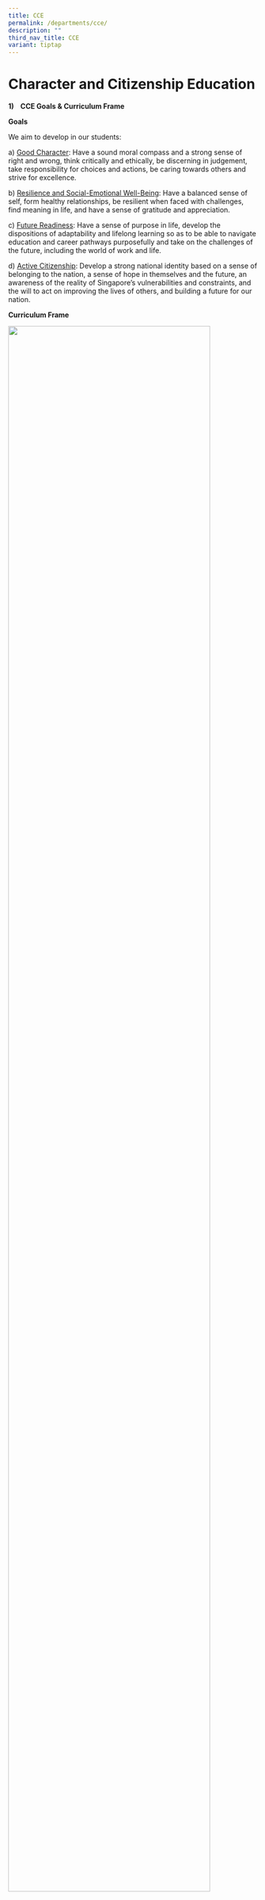 ```yaml
---
title: CCE
permalink: /departments/cce/
description: ""
third_nav_title: CCE
variant: tiptap
---
```

<h1>Character and Citizenship Education</h1>
<p><strong>1)&nbsp;&nbsp; &nbsp;CCE Goals &amp; Curriculum Frame</strong>
</p>
<p><strong>Goals</strong>
</p>
<p>We aim to develop in our students:</p>
<p>a) <u>Good Character</u>: Have a sound moral compass and a strong sense
of right and wrong, think critically and ethically, be discerning in judgement,
take responsibility for choices and actions, be caring towards others and
strive for excellence.</p>
<p>b) <u>Resilience and Social-Emotional Well-Being</u>: Have a balanced sense
of self, form healthy relationships, be resilient when faced with challenges,
find meaning in life, and have a sense of gratitude and appreciation.</p>
<p>c) <u>Future Readiness</u>: Have a sense of purpose in life, develop the
dispositions of adaptability and lifelong learning so as to be able to
navigate education and career pathways purposefully and take on the challenges
of the future, including the world of work and life.</p>
<p>d) <u>Active Citizenship</u>: Develop a strong national identity based
on a sense of belonging to the nation, a sense of hope in themselves and
the future, an awareness of the reality of Singapore’s vulnerabilities
and constraints, and the will to act on improving the lives of others,
and building a future for our nation.</p>
<p><strong>Curriculum Frame</strong>
</p>
<div class="isomer-image-wrapper">
<img style="width: 90%;" height="auto" width="100%" alt="" src="/images/Departments/CCE/Curriculum_Frame.jpg">
</div>
<p><strong>2)&nbsp;&nbsp; &nbsp;Desired Behaviour of a CPS student</strong> 
<br>At the end of six years, every CPS student shall be a RICHER student:</p>
<div class="isomer-image-wrapper">
<img style="width: 100%" height="auto" width="100%" alt="" src="/images/Departments/CCE/RICHER.jpg">
</div>
<p><strong>3)&nbsp;&nbsp; &nbsp;CCE in the Classroom:</strong>
</p>
<div class="isomer-image-wrapper">
<img style="width: 100%" height="auto" width="100%" alt="" src="/images/Departments/CCE/CCE_in_classroom.jpg">
</div>
<p>CCE lessons in school comprise CCE (Form Teacher Guidance Period), or
CCE (FTGP), CCE (Mother Tongue Language), or CCE (MTL), and Programme for
Active Learning (PAL) at lower primary.</p>
<p>The Social Studies (SS) curriculum complements the CCE curriculum in nurturing
citizenship dispositions. During SS lessons, students learn and understand
what it means to be a citizen of a country and the world.</p>
<p><strong>4)</strong>&nbsp; &nbsp;&nbsp;<strong>Our CCE Programmes:</strong>
</p>
<ol data-tight="true" class="tight">
<li>
<p><strong>CCE Ambassadors</strong> are selected in each Primary 1 to Primary
6 class. They are chosen based on good character and can be a positive
role model to their classmates and schoolmates. CCE Ambassadors are responsible
for managing the Appreciation Corner in their classes, where they lead
the effort to write gratitude notes to one another and inspire their classmates
to do the same. They also organise and take charge of monthly birthday
celebrations within their classes.</p>
<p>The P4 to P6 CCE Ambassadors may be tasked to support the 4 National Education
events by promoting awareness and engagement within their classes, as well
as assisting teachers with the implementation of activities during recess.
They also play a role in advocating the school values through assembly
programmes. Additionally, the P4 to P6 CCE Ambassadors guide the younger
P1 to P3 CCE Ambassadors in fulfilling their responsibilities.</p>
<div class="isomer-image-wrapper">
<img style="width: 100%" height="auto" width="100%" alt="" src="/images/Departments/CCE/CCE_Ambassadors.jpg">
</div>
</li>
<li>
<p><strong>In The Know</strong> is a monthly sharing during pre-assembly on
newspaper articles related to our RICHER values and contemporary issues.
Interesting occupations that are relevant in the 21st century are also
shared to allow our students to explore different career paths and gain
insights on possibilities in their education pathways. This programme aims
to spark the students’ curiosity and develop them to be self-directed lifelong
learners.</p>
<div class="isomer-image-wrapper">
<img style="width: 100%" height="auto" width="100%" alt="" src="/images/Departments/CCE/In_the_know_sharing.jpg">
</div>
</li>
<li>
<p><strong>Values-based Lessons</strong> conducted during Form Teacher (FT)
Time aim to teach our P1 to P3 students the school’s RICHER values explicitly.
The RICHER values are taught through stories which help our students to
understand ways to demonstrate the values. P1 values-based lessons focus
on understanding of the values and sharing of personal experiences while
P2 and P3 values-based lessons focus on commitment of students to display
the values through their actions.</p>
<div class="isomer-image-wrapper">
<img style="width: 100%" height="auto" width="100%" alt="" src="/images/Departments/CCE/CCE_mascot.jpg">
</div>
</li>
<li>
<p><strong>Values Inculcation Programme (VIP) </strong>aims to encourage
our students to display the RICHER values through their words and deeds.
For our P1 and P2 students, stickers are awarded when they are seen doing
good deeds out of their own initiative. Students who obtain milestones
of 10, 40, 80 or 100 stars will receive a token and/or a certificate of
commendation.</p>
<div class="isomer-image-wrapper">
<img style="width: 100%" height="auto" width="100%" alt="" src="/images/Departments/CCE/VIP_card_and_stickers.jpg">
</div>
<p>VIP Champion Class certificates are awarded to one P1 and P2 class on
a termly basis to recognise students who have obtained the most number
of stickers received as a class. VIP Moments certificates are also awarded
to P1 to P6 students who display commendable or extraordinary actions that
show good values. These certificates are presented during pre-assembly.</p>
<div class="isomer-image-wrapper">
<img style="width: 100%" height="auto" width="100%" alt="" src="/images/Departments/CCE/VIP_class_and_certificate.jpg">
</div>
</li>
<li>
<p><strong>RICHER Award</strong> aims to recognise our P1 to P6 students who
demonstrate our RICHER values consistently through their actions and deeds.
It is awarded at the end of Semester 1 and 2 to a student from each P1
to P6 class and awardees will receive a certificate and a badge. The good
deeds demonstrated by the awardees are also conveyed to the school as good
examples for other students to learn the various ways in demonstrating
the school’s RICHER values.</p>
<div class="isomer-image-wrapper">
<img style="width: 90%;" height="auto" width="100%" alt="" src="/images/Departments/CCE/Richer_Award.jpg">
</div>
</li>
<li>
<p>CPS creates <strong>National Education</strong> experiences through the
4 commemorative events – Total Defence Day, International Friendship Day,
Racial Harmony Day and National Day. These 4 commemorative events mark
important points in Singapore’s history. A variety of activities are planned
for these 4 events, including assembly programmes and activity booths during
lunch periods.</p>
<div class="isomer-image-wrapper">
<img style="width: 100%" height="auto" width="100%" alt="" src="/images/Departments/CCE/TDD_1.jpg">
</div>
<div class="isomer-image-wrapper">
<img style="width: 100%" height="auto" width="100%" alt="" src="/images/Departments/CCE/TDD_2.jpg">
</div>
<div class="isomer-image-wrapper">
<img style="width: 100%" height="auto" width="100%" alt="" src="/images/Departments/CCE/IFD.jpg">
</div>
<div class="isomer-image-wrapper">
<img style="width: 100%" height="auto" width="100%" alt="" src="/images/Departments/CCE/RHD.jpg">
</div>
<div class="isomer-image-wrapper">
<img style="width: 100%" height="auto" width="100%" alt="" src="/images/Departments/CCE/ND.jpg">
</div>
</li>
<li>
<p><strong>Education and Career Guidance (ECG)</strong> is one of the six
curriculum content areas in CCE.</p>
<p>The goals of ECG are to support students in:</p>
<p>a) Discovering Purpose – Who am I?: Nurture students’ self-awareness to
support them in discovering how they can meaningfully play a part in their
community.</p>
<p>b) Exploring Opportunities – Where do I want to go?: Develop students’
self-directedness and confidence to explore and leverage education and
career opportunities while respecting the value of all occupations.</p>
<p>c) Staying Relevant – How do I get there?: Build students’ adaptability
and resilience to embrace the need for lifelong learning.</p>
<p>The <strong>P6 ECG Aspiration Programme</strong> is an annual programme
for P6 students as part of their post-PSLE activities. Students across
classes are grouped based on their preferences from a selection of industries.
Throughout the programme, they participate in industry-specific activities
and attend informative talks by teachers and alumni, which offer insights
on the various fields. Students then apply their learning and showcase
their work during the P6 Graduation Day.</p>
<div class="isomer-image-wrapper">
<img style="width: 100%" height="auto" width="100%" alt="" src="/images/Departments/CCE/ECG_1.jpg">
</div>
<div class="isomer-image-wrapper">
<img style="width: 100%" height="auto" width="100%" alt="" src="/images/Departments/CCE/ECG_2.jpg">
</div>
<p>The P6 students also participate in the annual Secondary Road Show to
learn about the programmes offered by secondary schools in the west. Prior
to the event, during FTGP lessons, students use the MySkillsFuture student
portal to explore potential education pathways. They also carefully consider
various factors, such as the CCAs and special programmes available at different
schools, enabling them to make informed decisions when selecting a secondary
school.</p>
<div class="isomer-image-wrapper">
<img style="width: 100%" height="auto" width="100%" alt="" src="/images/Departments/CCE/Sec_Road_Show.jpg">
</div>
</li>
<li>
<p><strong>Values in Action (VIA)</strong> is a learning experience in Character
and Citizenship Education (CCE) that enhances students’ development as
socially responsible citizens through ownership of their contributions
to the community. In Corporation Primary School, students are given an
opportunity to choose and have a voice in what they believe will make a
difference in the community. This is in line with our school’s philosophy
that CPS students can contribute to the society in his/her individual capacity.
Through VIA, students will be able to exercise social responsibility in
their spheres of influence and play their part through meaningful contribution
to the community.</p>
<p><strong>Values in Action Lessons in CCE (FTGP):</strong>
</p>
<div class="isomer-image-wrapper">
<img style="width: 100%" height="auto" width="100%" alt="" src="/images/Departments/CCE/VIA.jpg">
</div>
<p></p>
<p><strong>Playing an Active Role in my Community for Upper Primary students:</strong>
</p>
<p><strong>P6 Service Learning at All Saints Home (Jurong East)</strong>
</p>
<div class="isomer-image-wrapper">
<img style="width: 100%" height="auto" width="100%" alt="" src="/images/Departments/CCE/P6_service_learning.jpg">
</div>
<p><strong>P5 Service Learning and Activities with St Joseph’s Home</strong>
</p>
<div class="isomer-image-wrapper">
<img style="width: 100%" height="auto" width="100%" alt="" src="/images/Departments/CCE/P5_service_learning.jpg">
</div>
<p></p>
</li>
</ol>
<p></p>
<p></p>